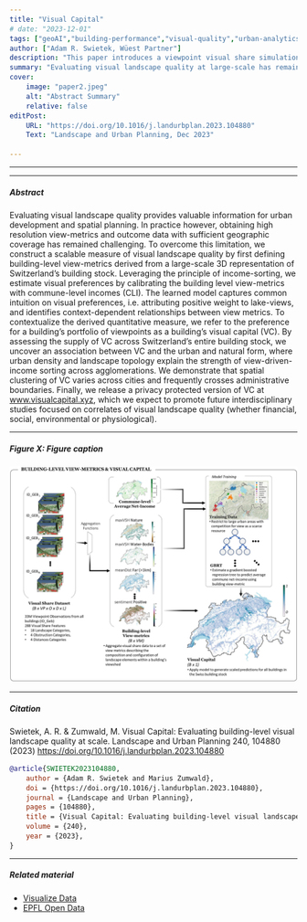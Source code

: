 ```yaml
---
title: "Visual Capital" 
# date: "2023-12-01"
tags: ["geoAI","building-performance","visual-quality","urban-analytics"]
author: ["Adam R. Swietek, Wüest Partner"]
description: "This paper introduces a viewpoint visual share simulation, view-metrics, and a novel index Visual Capital. Published in Landscape and Urban Planning, Dec 2023." 
summary: "Evaluating visual landscape quality at large-scale has remained challenging. In this paper we have introduced a spatial machine learning approach to generate an income-derived building-specific measure of Visual Capital." 
cover:
    image: "paper2.jpeg"
    alt: "Abstract Summary"
    relative: false
editPost:
    URL: "https://doi.org/10.1016/j.landurbplan.2023.104880"
    Text: "Landscape and Urban Planning, Dec 2023"

---
```


---

<!-- ##### Download

+ [Paper](paper1.pdf)
+ [Online appendix](appendix1.pdf)
+ [Code and data](https://github.com/pmichaillat/job-rationing) -->

---

##### Abstract

Evaluating visual landscape quality provides valuable information for urban development and spatial planning. In practice however, obtaining high resolution view-metrics and outcome data with sufficient geographic coverage has remained challenging. To overcome this limitation, we construct a scalable measure of visual landscape quality by first defining building-level view-metrics derived from a large-scale 3D representation of Switzerland’s building stock. Leveraging the principle of income-sorting, we estimate visual preferences by calibrating the building level view-metrics with commune-level incomes (CLI). The learned model captures common intuition on visual preferences, i.e. attributing positive weight to lake-views, and identifies context-dependent relationships between view metrics. To contextualize the derived quantitative measure, we refer to the preference for a building’s portfolio of viewpoints as a building’s visual capital (VC). By assessing the supply of VC across Switzerland’s entire building stock, we uncover an association between VC and the urban and natural form, where urban density and landscape topology explain the strength of view-driven-income sorting across agglomerations. We demonstrate that spatial clustering of VC varies across cities and frequently crosses administrative boundaries. Finally, we release a privacy protected version of VC at www.visualcapital.xyz, which we expect to promote future interdisciplinary studies focused on correlates of visual landscape quality (whether financial, social, environmental or physiological).

---

##### Figure X: Figure caption

![](paper1.jpeg)

---

##### Citation

Swietek, A. R. & Zumwald, M. Visual Capital: Evaluating building-level visual landscape quality at scale. Landscape and Urban Planning 240, 104880 (2023) https://doi.org/10.1016/j.landurbplan.2023.104880 

```BibTeX
@article{SWIETEK2023104880,
	author = {Adam R. Swietek and Marius Zumwald},
	doi = {https://doi.org/10.1016/j.landurbplan.2023.104880},
	journal = {Landscape and Urban Planning},
	pages = {104880},
	title = {Visual Capital: Evaluating building-level visual landscape quality at scale},
	volume = {240},
	year = {2023},
}

```

---

##### Related material

+ [Visualize Data](http://www.visualcapital.xyz)
+ [EPFL Open Data](https://www.epfl.ch/schools/enac/open-visual-capital-data/)

